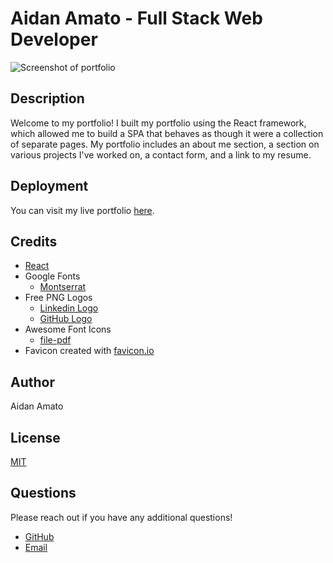 # Aidan Amato - Full Stack Web Developer

![Screenshot of portfolio](./src/assets/images/portfolio-screenshot.png
)

## Description

Welcome to my portfolio! I built my portfolio using the React framework, which allowed me to build a SPA that behaves as though it were a collection of separate pages. My portfolio includes an about me section, a section on various projects I've worked on, a contact form, and a link to my resume.

## Deployment

You can visit my live portfolio [here](https://aidanamato.github.io/professional-portfolio/).

## Credits

- [React](https://reactjs.org/)
- Google Fonts
  - [Montserrat](https://fonts.google.com/specimen/Montserrat)
- Free PNG Logos
  - [Linkedin Logo](https://www.freepnglogos.com/images/linkedin-logo-png-1825.html)
  - [GitHub Logo](https://www.freepnglogos.com/images/512x512-logo-27148.html)
- Awesome Font Icons
  - [file-pdf](https://fontawesome.com/v5.15/icons/file-pdf?style=regular)
- Favicon created with [favicon.io](https://favicon.io/)

## Author

Aidan Amato

## License

[MIT](./LICENSE.txt)

## Questions

Please reach out if you have any additional questions!

- [GitHub](https://github.com/aidanamato)
- [Email](mailto:aidanamato@comcast.net)
